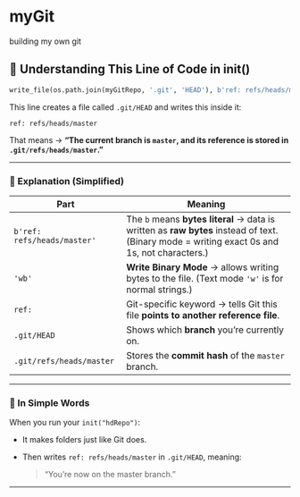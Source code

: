 
# myGit
building my own git

## 🧠 Understanding This Line of Code in init()

```python
write_file(os.path.join(myGitRepo, '.git', 'HEAD'), b'ref: refs/heads/master')
````

This line creates a file called `.git/HEAD` and writes this inside it:

```
ref: refs/heads/master
```

That means → **“The current branch is `master`, and its reference is stored in `.git/refs/heads/master`.”**

---

### 🧩 Explanation (Simplified)

| Part                        | Meaning                                                                                                                                      |
| --------------------------- | -------------------------------------------------------------------------------------------------------------------------------------------- |
| `b'ref: refs/heads/master'` | The `b` means **bytes literal** → data is written as **raw bytes** instead of text. (Binary mode = writing exact 0s and 1s, not characters.) |
| `'wb'`                      | **Write Binary Mode** → allows writing bytes to the file. (Text mode `'w'` is for normal strings.)                                           |
| `ref:`                      | Git-specific keyword → tells Git this file **points to another reference file**.                                                             |
| `.git/HEAD`                 | Shows which **branch** you’re currently on.                                                                                                  |
| `.git/refs/heads/master`    | Stores the **commit hash** of the `master` branch.                                                                                           |

---

### 🧾 In Simple Words

When you run your `init("hdRepo")`:

* It makes folders just like Git does.
* Then writes `ref: refs/heads/master` in `.git/HEAD`, meaning:

  > “You’re now on the master branch.”
---

